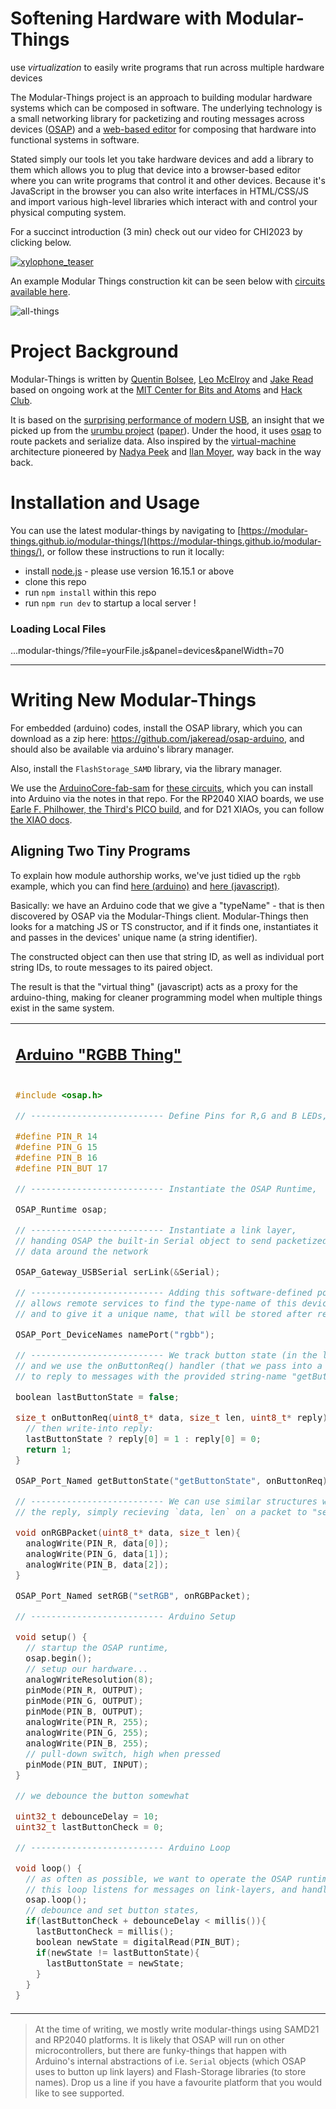 # Softening Hardware with Modular-Things

use *virtualization* to easily write programs that run across multiple hardware devices

The Modular-Things project is an approach to building modular hardware systems which can be composed in software.
The underlying technology is a small networking library for packetizing and routing messages across devices ([OSAP](http://osap.tools/)) and a [web-based editor](https://modular-things.github.io/modular-things/) for composing that hardware into functional systems in software. 

Stated simply our tools let you take hardware devices and add a library to them which allows you to plug that device into a browser-based editor where you can write programs that control it and other devices. Because it's JavaScript in the browser you can also write interfaces in HTML/CSS/JS and import various high-level libraries which interact with and control your physical computing system.

For a succinct introduction (3 min) check out our video for CHI2023 by clicking below.

[![xylophone_teaser](https://user-images.githubusercontent.com/27078897/227839123-76ac63d5-3384-4ed5-862e-2ece6add0404.jpg)](https://vimeo.com/811895279)

An example Modular Things construction kit can be seen below with [circuits available here](https://github.com/modular-things/modular-things-circuits).

![all-things](https://user-images.githubusercontent.com/27078897/227838793-23ff9302-8a19-44f2-bb30-a2155078a1fb.jpg)

# Project Background

Modular-Things is written by [Quentin Bolsee](https://github.com/qbolsee), [Leo McElroy](https://github.com/leomcelroy) and [Jake Read](https://github.com/jakeread) based on ongoing work at the [MIT Center for Bits and Atoms](https://cba.mit.edu/) and [Hack Club](https://hackclub.com/). 

It is based on the [surprising performance of modern USB](log/2022-11_usb-motion-perf-tests-log.md), an insight that we picked up from the [urumbu project](https://gitlab.cba.mit.edu/neilg/urumbu) ([paper](https://cba.mit.edu/docs/papers/22.11.Urumbu.pdf)). Under the hood, it uses [osap](http://osap.tools/) to route packets and serialize data. Also inspired by the [virtual-machine](https://cba.mit.edu/docs/theses/16.08.Peek.pdf) architecture pioneered by [Nadya Peek](http://infosyncratic.nl/) and [Ilan Moyer](https://web.mit.edu/imoyer/www/index.html), way back in the way back. 

# Installation and Usage 

You can use the latest modular-things by navigating to [https://modular-things.github.io/modular-things/](https://modular-things.github.io/modular-things/), or follow these instructions to run it locally:

* install [node.js](https://nodejs.org/en/) - please use version 16.15.1 or above
* clone this repo
* run `npm install` within this repo
* run `npm run dev` to startup a local server !

### Loading Local Files

...modular-things/?file=yourFile.js&panel=devices&panelWidth=70

--- 

# Writing New Modular-Things

For embedded (arduino) codes, install the OSAP library, which you can download as a zip here: https://github.com/jakeread/osap-arduino, and should also be available via arduino's library manager.

Also, install the `FlashStorage_SAMD` library, via the library manager.

We use the [ArduinoCore-fab-sam](https://github.com/qbolsee/ArduinoCore-fab-sam) for [these circuits](https://github.com/modular-things/modular-things-circuits), which you can install into Arduino via the notes in that repo. For the RP2040 XIAO boards, we use [Earle F. Philhower, the Third's PICO build](https://github.com/earlephilhower/arduino-pico), and for D21 XIAOs, you can follow [the XIAO docs](https://wiki.seeedstudio.com/Seeeduino-XIAO/). 

## Aligning Two Tiny Programs

To explain how module authorship works, we've just tidied up the `rgbb` example, which you can find [here (arduino)](arduino/rgbb-thing/rgbb-thing.ino) and [here (javascript)](src/lib/virtualThings/rgbb.ts).

Basically: we have an Arduino code that we give a "typeName" - that is then discovered by OSAP via the Modular-Things client. Modular-Things then looks for a matching JS or TS constructor, and if it finds one, instantiates it and passes in the devices' unique name (a string identifier). 

The constructed object can then use that string ID, as well as individual port string IDs, to route messages to its paired object. 

The result is that the "virtual thing" (javascript) acts as a proxy for the arduino-thing, making for cleaner programming model when multiple things exist in the same system. 

<table>
<tr>
  <td>
    <h2><a href="arduino/rgbb-thing/rgbb-thing.ino" target="new">Arduino "RGBB Thing"</a></h2>
  </td>
  <td>
    <h2><a href="src/lib/virtualThings/rgbb.ts" target="new">JavaScript "RGBB Thing"</a></h2>
  </td>
</tr>
<tr>
<td valign="top">

```cpp 
#include <osap.h>

// -------------------------- Define Pins for R,G and B LEDs, and one Button

#define PIN_R 14
#define PIN_G 15
#define PIN_B 16
#define PIN_BUT 17

// -------------------------- Instantiate the OSAP Runtime, 

OSAP_Runtime osap;

// -------------------------- Instantiate a link layer, 
// handing OSAP the built-in Serial object to send packetized 
// data around the network 

OSAP_Gateway_USBSerial serLink(&Serial);

// -------------------------- Adding this software-defined port 
// allows remote services to find the type-name of this device (here "rgbb")
// and to give it a unique name, that will be stored after reset 

OSAP_Port_DeviceNames namePort("rgbb");

// -------------------------- We track button state (in the loop()), 
// and we use the onButtonReq() handler (that we pass into a named port)
// to reply to messages with the provided string-name "getButtonState"

boolean lastButtonState = false;

size_t onButtonReq(uint8_t* data, size_t len, uint8_t* reply){
  // then write-into reply:
  lastButtonState ? reply[0] = 1 : reply[0] = 0;
  return 1;
}

OSAP_Port_Named getButtonState("getButtonState", onButtonReq);

// -------------------------- We can use similar structures without 
// the reply, simply recieving `data, len` on a packet to "setRGB" here 

void onRGBPacket(uint8_t* data, size_t len){
  analogWrite(PIN_R, data[0]);
  analogWrite(PIN_G, data[1]);
  analogWrite(PIN_B, data[2]);
}

OSAP_Port_Named setRGB("setRGB", onRGBPacket);

// -------------------------- Arduino Setup

void setup() {
  // startup the OSAP runtime,
  osap.begin();
  // setup our hardware... 
  analogWriteResolution(8);
  pinMode(PIN_R, OUTPUT);
  pinMode(PIN_G, OUTPUT);
  pinMode(PIN_B, OUTPUT);
  analogWrite(PIN_R, 255);
  analogWrite(PIN_G, 255);
  analogWrite(PIN_B, 255);
  // pull-down switch, high when pressed
  pinMode(PIN_BUT, INPUT);
}

// we debounce the button somewhat 

uint32_t debounceDelay = 10;
uint32_t lastButtonCheck = 0;

// -------------------------- Arduino Loop

void loop() {
  // as often as possible, we want to operate the OSAP runtime, 
  // this loop listens for messages on link-layers, and handles packets... 
  osap.loop();
  // debounce and set button states, 
  if(lastButtonCheck + debounceDelay < millis()){
    lastButtonCheck = millis();
    boolean newState = digitalRead(PIN_BUT);
    if(newState != lastButtonState){
      lastButtonState = newState;
    }
  }
}

```

</td>

<td valign="top">

```javascript
import Thing from "../../../src/lib/thing";

// the name given to us here is the "uniqueName" of the matched 
// device, we use this as a kind of address 
export default class RGBB extends Thing {
  // we can define methods that interact with the device, 
  // using the 'send' primitive, which writes data (bytes) and gets data (bytes) 
  async setRGB(r: number, g: number, b: number) {
    let datagram = new Uint8Array(3);
    datagram[0] = 255 - r * 255;
    datagram[1] = 255 - g * 255;
    datagram[2] = 255 - (b * 255) / 2;
    // to send data, we use 
    // `osap.send(name: string, targetPort: string, data: Uint8Array)`
    // ... and please use 'async' funcs with 'await' in front of 
    // network calls 
    // ... as you have probably figured out, "setRGB" here routes to 
    // the function defined around line 43 in the arduino example
    await this.send("setRGB", datagram);
  }

  async getButtonState() {
    // named-ports that return data resolve that data like-so:
    let res = await this.send("getButtonState", new Uint8Array([]));
    // and we can deserialize results... 
    if (res[0] > 0) {
      return true;
    } else {
      return false;
    }
  }

  // then we can docs our API, 
  api = [
    {
      name: "setRGB",
      args: [
        "red: 0 to 1",
        "green: 0 to 1",
        "blue: 0 to 1"
      ],
    },
    {
      name: "getButtonState",
      args: [],
      return: "0 or 1"
    }
  ]
}
```

</td>
</tr>
</table>



> At the time of writing, we mostly write modular-things using SAMD21 and RP2040 platforms. It is likely that OSAP will run on other microcontrollers, but there are funky-things that happen with Arduino's internal abstractions of i.e. `Serial` objects (which OSAP uses to button up link layers) and Flash-Storage libraries (to store names). Drop us a line if you have a favourite platform that you would like to see supported. 
